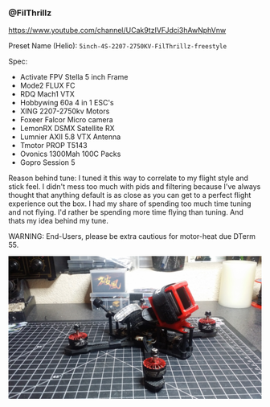 ### @FilThrillz
https://www.youtube.com/channel/UCak9tzIVFJdci3hAwNphVnw

Preset Name (Helio): `5inch-4S-2207-2750KV-FilThrillz-freestyle`

Spec:
- Activate FPV Stella 5 inch Frame
- Mode2 FLUX FC
- RDQ Mach1 VTX
- Hobbywing 60a 4 in 1 ESC's
- XING 2207-2750kv Motors
- Foxeer Falcor Micro camera
- LemonRX DSMX Satellite RX
- Lumnier AXII 5.8 VTX Antenna
- Tmotor PROP T5143
- Ovonics 1300Mah 100C Packs
- Gopro Session 5

Reason behind tune:
I tuned it this way to correlate to my flight style and stick feel. I didn't mess too much with pids and filtering because I've always thought that anything default is as close as you can get to a perfect flight experience out the box. I had my share of spending too much time tuning and not flying. I'd rather be spending more time flying than tuning. And thats my idea behind my tune.

WARNING: End-Users, please be extra cautious for motor-heat due DTerm 55.

![Stella Build](images/Community_Build_FilThrillz_5inch_4S.jpg)
